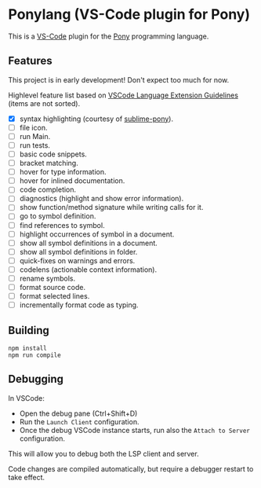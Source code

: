 # Ponylang (VS-Code plugin for Pony)

This is a [VS-Code](https://code.visualstudio.com) plugin for the [Pony](https://www.ponylang.org/) programming language.

## Features

This project is in early development! Don't expect too much for now.

Highlevel feature list based on 
[VSCode Language Extension Guidelines](https://code.visualstudio.com/docs/extensionAPI/language-support#_configuration-based-language-support) (items are not sorted).
    
- [x] syntax highlighting (courtesy of [sublime-pony](https://github.com/ponylang/sublime-pony)).
- [ ] file icon.
- [ ] run Main.
- [ ] run tests.
- [ ] basic code snippets.
- [ ] bracket matching.
- [ ] hover for type information.
- [ ] hover for inlined documentation.
- [ ] code completion.
- [ ] diagnostics (highlight and show error information).
- [ ] show function/method signature while writing calls for it.
- [ ] go to symbol definition.
- [ ] find references to symbol.
- [ ] highlight occurrences of symbol in a document.
- [ ] show all symbol definitions in a document.
- [ ] show all symbol definitions in folder.
- [ ] quick-fixes on warnings and errors.
- [ ] codelens (actionable context information).
- [ ] rename symbols.
- [ ] format source code.
- [ ] format selected lines.
- [ ] incrementally format code as typing.

## Building

```
npm install
npm run compile
```

## Debugging

In VSCode:

- Open the debug pane (Ctrl+Shift+D)
- Run the `Launch Client` configuration.
- Once the debug VSCode instance starts, run also the `Attach to Server` configuration.

This will allow you to debug both the LSP client and server.

Code changes are compiled automatically, but require a debugger restart to take effect.
